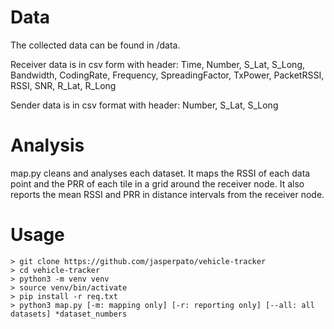 # Data

The collected data can be found in /data.

Receiver data is in csv form with header:
Time, Number, S_Lat, S_Long, Bandwidth, CodingRate, Frequency, SpreadingFactor, TxPower, PacketRSSI, RSSI, SNR, R_Lat, R_Long

Sender data is in csv format with header:
Number, S_Lat, S_Long

# Analysis

map.py cleans and analyses each dataset. It maps the RSSI of each data point and the PRR of each tile in a grid around the receiver node. It also reports the mean RSSI and PRR in distance intervals from the receiver node.

# Usage

```
> git clone https://github.com/jasperpato/vehicle-tracker
> cd vehicle-tracker
> python3 -m venv venv
> source venv/bin/activate
> pip install -r req.txt
> python3 map.py [-m: mapping only] [-r: reporting only] [--all: all datasets] *dataset_numbers
```
